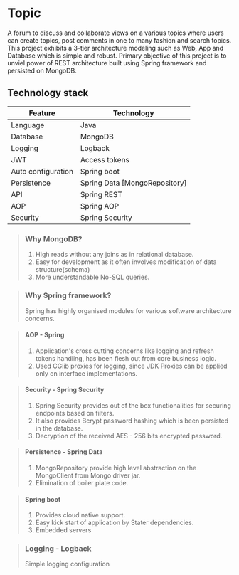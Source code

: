 # Topic

A forum to discuss and collaborate views on a various topics where users can create topics, post comments in one to many fashion and search topics. This project exhibits a 3-tier architecture modeling such as Web, App and Database which is simple and robust. Primary objective of this project is to unviel power of REST architecture built using Spring framework and persisted on MongoDB.

## Technology stack

| Feature            | Technology                    |
|--------------------|-------------------------------|
| Language           | Java                          |
| Database           | MongoDB                       |
| Logging            | Logback                       |
| JWT                | Access tokens                 |
| Auto configuration | Spring boot                   |
| Persistence        | Spring Data [MongoRepository] |
| API                | Spring REST                   |
| AOP                | Spring AOP                    |
| Security           | Spring Security               |

> ### Why MongoDB?
> 1. High reads without any joins as in relational database.
> 2. Easy for development as it often involves modification of data structure(schema)
> 3. More understandable No-SQL queries.

> ### Why Spring framework?
> Spring has highly organised modules for various software architecture concerns.

> #### AOP  - Spring
> 1. Application's cross cutting concerns like logging and refresh tokens handling, has been flesh out from core business logic.
> 2. Used CGlib proxies for logging, since JDK Proxies can be applied only on interface implementations.

> #### Security -  Spring Security
> 1. Spring Security provides out of the box functionalities for securing endpoints based on filters.
> 2. It also provides Bcrypt password hashing which is been persisted in the database.
> 3. Decryption of the received AES - 256 bits encrypted password.

> #### Persistence - Spring Data 
> 1. MongoRepository provide high level abstraction on the MongoClient from Mongo driver jar.
> 2. Elimination of boiler plate code.

> #### Spring boot
> 1. Provides cloud native support.
> 2. Easy kick start of application by Stater dependencies. 
> 3. Embedded servers

> ### Logging - Logback
> Simple logging configuration
